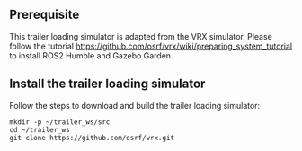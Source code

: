 
## Prerequisite

This trailer loading simulator is adapted from the VRX simulator. Please follow the tutorial https://github.com/osrf/vrx/wiki/preparing_system_tutorial to install ROS2 Humble and Gazebo Garden.

## Install the trailer loading simulator

Follow the steps to download and build the trailer loading simulator:

```commandline
mkdir -p ~/trailer_ws/src
cd ~/trailer_ws 
git clone https://github.com/osrf/vrx.git
```

